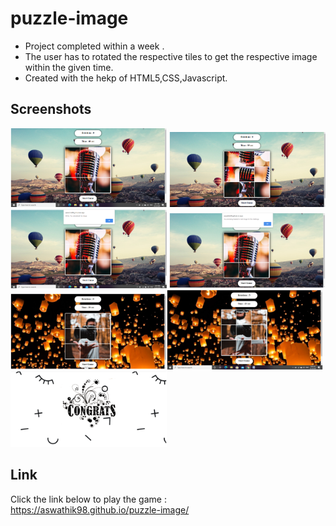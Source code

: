 # puzzle-image
* Project completed within a week .<br>
* The user has to rotated the respective tiles to get the respective image within the given time.
* Created with the hekp of HTML5,CSS,Javascript.

## Screenshots
<img src="images/1.png" width="250" style="max-width:100%;"> <img src="images/2.png" width="250px" style="max-width:100%;"> 
<img src="images/3.png" width="250px" style="max-width:100%;"> <img src="images/4.png" width="250px" style="max-width:100%;"><img src="images/5.png" width="250px" style="max-width:100%;"><img src="images/6.png" width="250px" style="max-width:100%;"><img src="images/7.png" width="250px" style="max-width:100%;">

## Link
Click the link below to play the game :<br>
<a href ="https://aswathik98.github.io/puzzle-image/ ">https://aswathik98.github.io/puzzle-image/</a>
